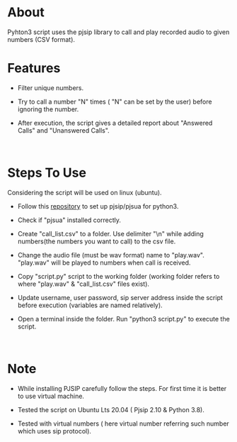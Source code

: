 # About
Pyhton3 script uses the pjsip library to call and play recorded audio to given numbers (CSV format).
<br>
# Features

<ul>
  <li> 
    <p>Filter unique numbers.</p>
  </li>
    <li> 
    <p>Try to call a number "N" times ( "N" can be set by the user) before ignoring the number.</p>
  </li>
    <li> 
    <p>After execution, the script gives a detailed report about "Answered Calls" and "Unanswered Calls".</p>
</ul>
<br>

# Steps To Use

Considering the script will be used on linux (ubuntu).

<ul>
  <li> 
    <p>Follow this <a href="https://github.com/mgwilliams/python3-pjsip">repository</a> to set up pjsip/pjsua for python3.</p>
  </li>
  <li> 
    <p>Check if "pjsua" installed correctly. </p>
  </li>
  <li> 
    <p>Create "call_list.csv" to a folder. Use delimiter "\n" while adding numbers(the numbers you want to call) to the csv file.</p>
  </li>
  <li> 
    <p>Change the audio file (must be wav format) name to "play.wav". "play.wav" will be played to numbers when call is received.</p>
  </li>
  <li> 
    <p>Copy "script.py" script to the working folder (working folder refers to where "play.wav" & "call_list.csv" files exist).</p>
  </li>
  <li> 
    <p>Update username, user password, sip server address inside the script before execution (variables are named relatively).</p>
  </li>
  <li> 
    <p>Open a terminal inside the folder. Run "python3 script.py" to execute the script.</p>
  </li>
</ul>

<br>


# Note

<ul>
  <li> 
    <p>While installing PJSIP carefully follow the steps. For first time it is better to use virtual machine.</p>
  </li>
    <li> 
    <p>Tested the script on Ubuntu Lts 20.04 ( Pjsip 2.10 & Python 3.8).</p>
  </li>
    <li> 
    <p>Tested with virtual numbers ( here virtual number referring such number which uses sip protocol).</p>
</ul>

<br>